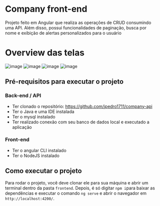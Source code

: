 # Company front-end
Projeto feito em Angular que realiza as operações de CRUD consumindo uma API. Além disso, possui funcionalidades de paginação, busca por nome e exibição de alertas personalizados para o usuário

# Overview das telas
![image](https://github.com/jpedro1711/frontend-company/assets/110845169/55afe805-7b62-4a8a-8efd-a7bc880f2f78)
![image](https://github.com/jpedro1711/frontend-company/assets/110845169/65a74fc7-661b-4344-a6ba-a1e53a70d5cb)
![image](https://github.com/jpedro1711/frontend-company/assets/110845169/7ad62fd6-0f91-4eb5-89ec-abfc5a1bda42)
![image](https://github.com/jpedro1711/frontend-company/assets/110845169/f1efd185-efa3-4059-864f-5007b58ec431)





## Pré-requisitos para executar o projeto
### Back-end / API
* Ter clonado o repositório: https://github.com/jpedro1711/company-api
* Ter o Java e uma IDE instalada
* Ter o mysql instalado
* Ter realizado conexão com seu banco de dados local e executado a aplicação

### Front-end
* Ter o angular CLI instalado
* Ter o NodeJS instalado

## Como executar o projeto
Para rodar o projeto, você deve clonar ele para sua máquina e abrir um terminal dentro da pasta `frontend`. Depois, é só digitar `npm i`para baixar as dependências e executar o comando `ng serve` e abrir o navegador em `http://localhost:4200/`.

